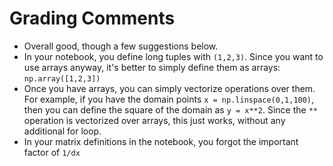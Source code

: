 # Grading Comments 

- Overall good, though a few suggestions below.
- In your notebook, you define long tuples with `(1,2,3)`. Since you want to use arrays anyway, it's better to simply define them as arrays: `np.array([1,2,3])`
- Once you have arrays, you can simply vectorize operations over them. For example, if you have the domain points `x = np.linspace(0,1,100)`, then you can define the square of the domain as `y = x**2`. Since the `**` operation is vectorized over arrays, this just works, without any additional for loop.
- In your matrix definitions in the notebook, you forgot the important factor of `1/dx`
